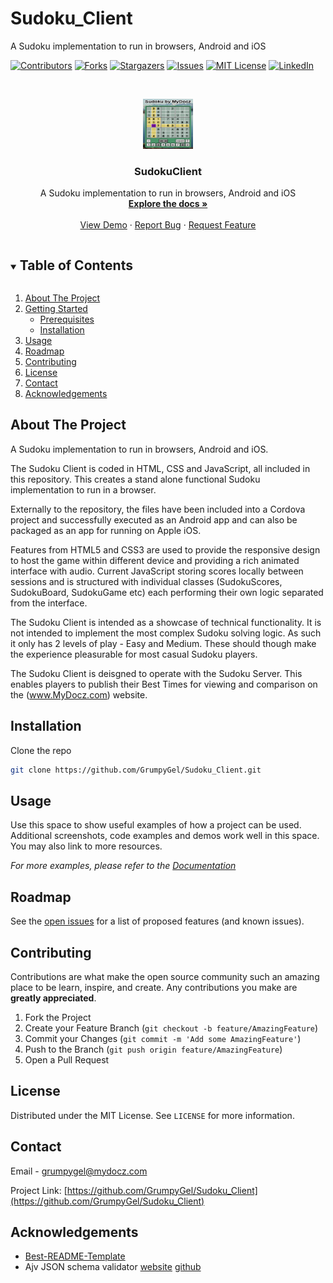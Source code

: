 # Sudoku_Client
A Sudoku implementation to run in browsers, Android and iOS

<!--
*** Thanks for checking out the Best-README-Template. If you have a suggestion
*** that would make this better, please fork the repo and create a pull request
*** or simply open an issue with the tag "enhancement".
*** Thanks again! Now go create something AMAZING! :D
***
***
***
*** To avoid retyping too much info. Do a search and replace for the following:
*** github_username, repo_name, twitter_handle, email, project_title, project_description
-->



<!-- PROJECT SHIELDS -->
<!--
*** I'm using markdown "reference style" links for readability.
*** Reference links are enclosed in brackets [ ] instead of parentheses ( ).
*** See the bottom of this document for the declaration of the reference variables
*** for contributors-url, forks-url, etc. This is an optional, concise syntax you may use.
*** https://www.markdownguide.org/basic-syntax/#reference-style-links
-->
[![Contributors][contributors-shield]][contributors-url]
[![Forks][forks-shield]][forks-url]
[![Stargazers][stars-shield]][stars-url]
[![Issues][issues-shield]][issues-url]
[![MIT License][license-shield]][license-url]
[![LinkedIn][linkedin-shield]][linkedin-url]



<!-- PROJECT LOGO -->
<br />
<p align="center">
  <a href="https://github.com/GrumpyGel/Sudoku_Client">
    <img src="source/images/SudokuScreen_2.png" alt="Logo" width="80" height="80">
  </a>

  <h3 align="center">SudokuClient</h3>

  <p align="center">
    A Sudoku implementation to run in browsers, Android and iOS
    <br />
    <a href="https://github.com/GrumpyGel/Sudoku_Client"><strong>Explore the docs »</strong></a>
    <br />
    <br />
    <a href="http://www.mydocz.com/Sudoku/Sudoku.html">View Demo</a>
    ·
    <a href="https://github.com/GrumpyGel/Sudoku_Client/issues">Report Bug</a>
    ·
    <a href="https://github.com/GrumpyGel/Sudoku_Client/issues">Request Feature</a>
  </p>
</p>



<!-- TABLE OF CONTENTS -->
<details open="open">
  <summary><h2 style="display: inline-block">Table of Contents</h2></summary>
  <ol>
    <li>
      <a href="#about-the-project">About The Project</a>
    </li>
    <li>
      <a href="#getting-started">Getting Started</a>
      <ul>
        <li><a href="#prerequisites">Prerequisites</a></li>
        <li><a href="#installation">Installation</a></li>
      </ul>
    </li>
    <li><a href="#usage">Usage</a></li>
    <li><a href="#roadmap">Roadmap</a></li>
    <li><a href="#contributing">Contributing</a></li>
    <li><a href="#license">License</a></li>
    <li><a href="#contact">Contact</a></li>
    <li><a href="#acknowledgements">Acknowledgements</a></li>
  </ol>
</details>



<!-- ABOUT THE PROJECT -->
## About The Project

A Sudoku implementation to run in browsers, Android and iOS.

The Sudoku Client is coded in HTML, CSS and JavaScript, all included in this repository.  This creates a stand alone functional Sudoku implementation to run in a browser.

Externally to the repository, the files have been included into a Cordova project and successfully executed as an Android app and can also be packaged as an app for running on Apple iOS.

Features from HTML5 and CSS3 are used to provide the responsive design to host the game within different device and providing a rich animated interface with audio. Current JavaScript storing scores locally between sessions and is structured with individual classes (SudokuScores, SudokuBoard, SudokuGame etc) each performing their own logic separated from the interface.

The Sudoku Client is intended as a showcase of technical functionality.  It is not intended to implement the most complex Sudoku solving logic.  As such it only has 2 levels of play - Easy and Medium.  These should though make the experience pleasurable for most casual Sudoku players.

The Sudoku Client is deisgned to operate with the Sudoku Server.  This enables players to publish their Best Times for viewing and comparison on the (www.MyDocz.com) website.

<!-- GETTING STARTED -->

## Installation

Clone the repo
   ```sh
   git clone https://github.com/GrumpyGel/Sudoku_Client.git
   ```



<!-- USAGE EXAMPLES -->
## Usage

Use this space to show useful examples of how a project can be used. Additional screenshots, code examples and demos work well in this space. You may also link to more resources.

_For more examples, please refer to the [Documentation](https://example.com)_



<!-- ROADMAP -->
## Roadmap

See the [open issues](https://github.com/GrumpyGel/Sudoku_Client/issues) for a list of proposed features (and known issues).



<!-- CONTRIBUTING -->
## Contributing

Contributions are what make the open source community such an amazing place to be learn, inspire, and create. Any contributions you make are **greatly appreciated**.

1. Fork the Project
2. Create your Feature Branch (`git checkout -b feature/AmazingFeature`)
3. Commit your Changes (`git commit -m 'Add some AmazingFeature'`)
4. Push to the Branch (`git push origin feature/AmazingFeature`)
5. Open a Pull Request



<!-- LICENSE -->
## License

Distributed under the MIT License. See `LICENSE` for more information.



<!-- CONTACT -->
## Contact

Email - [grumpygel@mydocz.com](mailto:grumpygel@mydocz.com)

Project Link: [https://github.com/GrumpyGel/Sudoku_Client](https://github.com/GrumpyGel/Sudoku_Client)



<!-- ACKNOWLEDGEMENTS -->
## Acknowledgements

* [Best-README-Template](https://github.com/othneildrew/Best-README-Template)
* Ajv JSON schema validator [website](https://ajv.js.org/) [github](https://github.com/ajv-validator/ajv)






<!-- MARKDOWN LINKS & IMAGES -->
<!-- https://www.markdownguide.org/basic-syntax/#reference-style-links -->
[contributors-shield]: https://img.shields.io/github/contributors/GrumpyGel/Sudoku_Client.svg?style=for-the-badge
[contributors-url]: https://github.com/GrumpyGel/Sudoku_Client/graphs/contributors
[forks-shield]: https://img.shields.io/github/forks/GrumpyGel/Sudoku_Client.svg?style=for-the-badge
[forks-url]: https://github.com/GrumpyGel/Sudoku_Client/network/members
[stars-shield]: https://img.shields.io/github/stars/GrumpyGel/Sudoku_Client.svg?style=for-the-badge
[stars-url]: https://github.com/GrumpyGel/Sudoku_Client/stargazers
[issues-shield]: https://img.shields.io/github/issues/GrumpyGel/Sudoku_Client.svg?style=for-the-badge
[issues-url]: https://github.com/GrumpyGel/Sudoku_Client/issues
[license-shield]: https://img.shields.io/github/license/GrumpyGel/Sudoku_Client.svg?style=for-the-badge
[license-url]: https://github.com/GrumpyGel/Sudoku_Client/blob/master/LICENSE.txt
[linkedin-shield]: https://img.shields.io/badge/-LinkedIn-black.svg?style=for-the-badge&logo=linkedin&colorB=555
[linkedin-url]: https://linkedin.com/in/gerald-moull-41b5265
